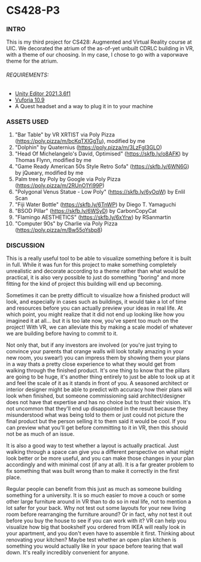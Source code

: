 # CS428-P3

### INTRO
This is my third project for CS428: Augmented and Virtual Reality course at UIC. We decorated the atrium of the as-of-yet unbuilt CDRLC building in VR, with a theme of our choosing. In my case, I chose to go with a vaporwave theme for the atrium.

###### REQUIREMENTS:
- [Unity Editor 2021.3.6f1](https://unity3d.com/get-unity/download/archive)
- [Vuforia 10.9](https://developer.vuforia.com/downloads/SDK)
- A Quest headset and a way to plug it in to your machine

### ASSETS USED
1. "Bar Table" by VR XRTIST via Poly Pizza (https://poly.pizza/m/bcKqTXlGgTu), modified by me
1. "Dolphin" by Quaternius (https://poly.pizza/m/3LzFgI3GLO)
2. "Head Of Michelangelo's David, Optimised" (https://skfb.ly/o8AFK) by Thomas Flynn, modified by me
3. "Game Ready American 50s Style Retro Sofa" (https://skfb.ly/6WN6G) by jQueary, modified by me
4. Palm tree by Poly by Google via Poly Pizza (https://poly.pizza/m/2RUnO1Yi99P)
5. "Polygonal Venus Statue - Low Poly" (https://skfb.ly/6yOqW) by Enlil Scan
6. "Fiji Water Bottle" (https://skfb.ly/6TnWP) by Diego T. Yamaguchi
7. "BSOD Pillar" (https://skfb.ly/6WSyD) by CarbonCopyCat
8. "Flamingo AESTHETICS" (https://skfb.ly/6xYrw) by RSanmartin
9. "Computer 90s" by Charlie via Poly Pizza (https://poly.pizza/m/Bw55oYsbp8)

### DISCUSSION

This is a really useful tool to be able to visualize something before it is built in full. While it was fun for this project to make something completely unrealistic and decorate according to a theme rather than what would be practical, it is also very possible to just do something "boring" and more fitting for the kind of project this building will end up becoming.

Sometimes it can be pretty difficult to visualize how a finished product will look, and especially in cases such as buildings, it would take a lot of time and resources before you can actually preview your ideas in real life. At which point, you might realize that it did not end up looking like how you imagined it at all... but it is too late now, you've spent too much on the project! With VR, we can alleviate this by making a scale model of whatever we are building before having to commit to it. 

Not only that, but if any investors are involved (or you're just trying to convince your parents that orange walls will look totally amazing in your new room, you swear!) you can impress them by showing them your plans in a way thats a pretty close experience to what they would get from walking through the finished product. It's one thing to know that the pillars are going to be huge, it's another thing entirely to just be able to look up at it and feel the scale of it as it stands in front of you. A seasoned architect or interior designer might be able to predict with accuracy how their plans will look when finished, but someone commissioning said architect/designer does not have that expertise and has no choice but to trust their vision. It's not uncommon that they'll end up disappointed in the result because they misunderstood what was being told to them or just could not picture the final product but the person selling it to them said it would be cool. If you can preview what you'll get before committing to it in VR, then this should not be as much of an issue.

It is also a good way to test whether a layout is actually practical. Just walking through a space can give you a different perspective on what might look better or be more useful, and you can make those changes in your plan accordingly and with minimal cost (if any at all). It is a far greater problem to fix something that was built wrong than to make it correctly in the first place. 

Regular people can benefit from this just as much as someone building something for a university. It is so much easier to move a couch or some other large furniture around in VR than to do so in real life, not to mention a lot safer for your back. Why not test out some layouts for your new living room before rearranging the furniture around? Or in fact, why not test it out before you buy the house to see if you can work with it? VR can help you visualize how big that bookshelf you ordered from IKEA will really look in your apartment, and you don't even have to assemble it first. Thinking about renovating your kitchen? Maybe test whether an open plan kitchen is something you would actually like in your space before tearing that wall down. It's really incredibly convenient for anyone.


